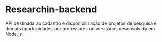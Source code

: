 # Researchin-backend

API destinada ao cadastro e disponibilização de projetos de pesquisa e demais oportunidades por professores universitários desenvolvida em Node.js
